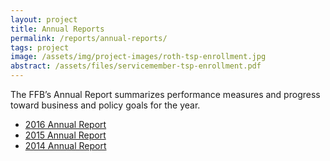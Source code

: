 ```yaml
---
layout: project
title: Annual Reports
permalink: /reports/annual-reports/
tags: project
image: /assets/img/project-images/roth-tsp-enrollment.jpg
abstract: /assets/files/servicemember-tsp-enrollment.pdf
---
```




The FFB’s Annual Report summarizes performance measures and progress toward business and policy goals for the year.

 - [2016 Annual Report]({{site.baseurl}}/assets/files/annualreport2016.pdf)
 - [2015 Annual Report]({{site.baseurl}}/assets/files/annualreport2015.pdf)
 - [2014 Annual Report]({{site.baseurl}}/assets/files/annualreport2014.pdf)

